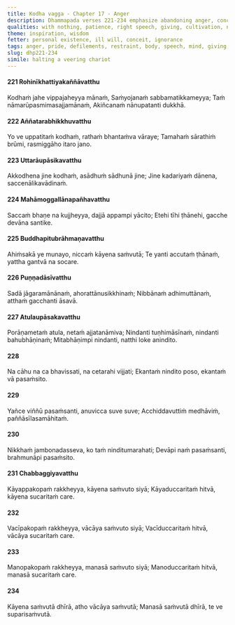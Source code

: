 ```yaml
---
title: Kodha vagga - Chapter 17 - Anger
description: Dhammapada verses 221-234 emphasize abandoning anger, conceit, and mental defilements while cultivating restraint in body, speech, and mind. The verses highlight overcoming harmful actions by giving and speaking truth, the inevitability of criticism, and the value of moral discipline. Those intent on Nibbāna, ever watchful, and well-restrained are beyond reproach and honored even by the gods.
qualities: with nothing, patience, right speech, giving, cultivation, non-harm, self-control, sorrow-free, wakefulness, continuous effort, examination, ethical conduct, collectedness, wisdom
theme: inspiration, wisdom
fetter: personal existence, ill will, conceit, ignorance
tags: anger, pride, defilements, restraint, body, speech, mind, giving, truth, blame, praise, Nibbāna, gods, dhp
slug: dhp221-234
simile: halting a veering chariot
---
```


#### 221 Rohinīkhattiyakaññāvatthu

Kodhaṁ jahe vippajaheyya mānaṁ,
Saṁyojanaṁ sabbamatikkameyya;
Taṁ nāmarūpasmimasajjamānaṁ,
Akiñcanaṁ nānupatanti dukkhā.

#### 222 Aññatarabhikkhuvatthu

Yo ve uppatitaṁ kodhaṁ,
rathaṁ bhantaṁva vāraye;
Tamahaṁ sārathiṁ brūmi,
rasmiggāho itaro jano.

#### 223 Uttarāupāsikavatthu

Akkodhena jine kodhaṁ,
asādhuṁ sādhunā jine;
Jine kadariyaṁ dānena,
saccenālikavādinaṁ.

#### 224 Mahāmoggallānapañhavatthu

Saccaṁ bhaṇe na kujjheyya,
dajjā appampi yācito;
Etehi tīhi ṭhānehi,
gacche devāna santike.

#### 225 Buddhapitubrāhmaṇavatthu

Ahiṁsakā ye munayo,
niccaṁ kāyena saṁvutā;
Te yanti accutaṁ ṭhānaṁ,
yattha gantvā na socare.

#### 226 Puṇṇadāsīvatthu

Sadā jāgaramānānaṁ,
ahorattānusikkhinaṁ;
Nibbānaṁ adhimuttānaṁ,
atthaṁ gacchanti āsavā.

#### 227 Atulaupāsakavatthu

Porāṇametaṁ atula,
netaṁ ajjatanāmiva;
Nindanti tuṇhimāsīnaṁ,
nindanti bahubhāṇinaṁ;
Mitabhāṇimpi nindanti,
natthi loke anindito.

#### 228

Na cāhu na ca bhavissati,
na cetarahi vijjati;
Ekantaṁ nindito poso,
ekantaṁ vā pasaṁsito.

#### 229

Yañce viññū pasaṁsanti,
anuvicca suve suve;
Acchiddavuttiṁ medhāviṁ,
paññāsīlasamāhitaṁ.

#### 230

Nikkhaṁ jambonadasseva,
ko taṁ ninditumarahati;
Devāpi naṁ pasaṁsanti,
brahmunāpi pasaṁsito.

#### 231 Chabbaggiyavatthu

Kāyappakopaṁ rakkheyya,
kāyena saṁvuto siyā;
Kāyaduccaritaṁ hitvā,
kāyena sucaritaṁ care.

#### 232

Vacīpakopaṁ rakkheyya,
vācāya saṁvuto siyā;
Vacīduccaritaṁ hitvā,
vācāya sucaritaṁ care.

#### 233

Manopakopaṁ rakkheyya,
manasā saṁvuto siyā;
Manoduccaritaṁ hitvā,
manasā sucaritaṁ care.

#### 234

Kāyena saṁvutā dhīrā,
atho vācāya saṁvutā;
Manasā saṁvutā dhīrā,
te ve suparisaṁvutā.
